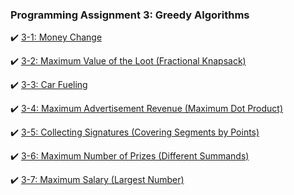 ### Programming Assignment 3: Greedy Algorithms


:heavy_check_mark: [3-1: Money Change](https://github.com/tridibsamanta/Algorithmic-Toolbox/blob/master/Week%203/money_change.cpp)

:heavy_check_mark: [3-2: Maximum Value of the Loot (Fractional Knapsack)](https://github.com/tridibsamanta/Algorithmic-Toolbox/blob/master/Week%203/fractional_knapsack.cpp)

:heavy_check_mark: [3-3: Car Fueling](https://github.com/tridibsamanta/Algorithmic-Toolbox/blob/master/Week%203/car_fueling.cpp)

:heavy_check_mark: [3-4: Maximum Advertisement Revenue (Maximum Dot Product)](https://github.com/tridibsamanta/Algorithmic-Toolbox/blob/master/Week%203/dot_product.cpp)

:heavy_check_mark: [3-5: Collecting Signatures (Covering Segments by Points)](https://github.com/tridibsamanta/Algorithmic-Toolbox/blob/master/Week%203/covering_segments.cpp)

:heavy_check_mark: [3-6: Maximum Number of Prizes (Different Summands)](https://github.com/tridibsamanta/Algorithmic-Toolbox/blob/master/Week%203/different_summands.cpp)

:heavy_check_mark: [3-7: Maximum Salary (Largest Number)](https://github.com/tridibsamanta/Algorithmic-Toolbox/blob/master/Week%203/largest_number.cpp)

